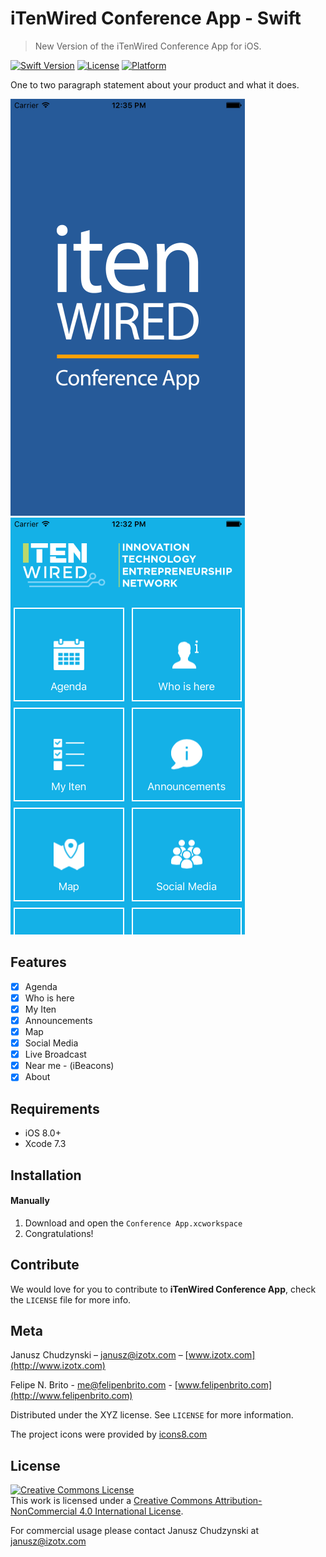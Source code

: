 # iTenWired Conference App - Swift
> New Version of the iTenWired Conference App for iOS.

[![Swift Version][swift-image]][swift-url]
[![License][license-image]][license-url]
[![Platform](https://img.shields.io/cocoapods/p/LFAlertController.svg?style=flat)](http://cocoapods.org/pods/LFAlertController)

One to two paragraph statement about your product and what it does.


![](itenwired2.png)
![](itenwired.png)

## Features

- [x] Agenda
- [x] Who is here
- [x] My Iten
- [x] Announcements
- [x] Map
- [x] Social Media
- [x] Live Broadcast
- [x] Near me - (iBeacons)
- [x] About

## Requirements

- iOS 8.0+
- Xcode 7.3

## Installation

#### Manually
1. Download and open the ```Conference App.xcworkspace```  
2. Congratulations!  



## Contribute

We would love for you to contribute to **iTenWired Conference App**, check the ``LICENSE`` file for more info.

## Meta

Janusz Chudzynski –  janusz@izotx.com – [www.izotx.com](http://www.izotx.com)

Felipe N. Brito - me@felipenbrito.com - [www.felipenbrito.com](http://www.felipenbrito.com)

Distributed under the XYZ license. See ``LICENSE`` for more information.

The project icons were provided by [icons8.com](https://icons8.com)

## License

<a rel="license" href="http://creativecommons.org/licenses/by-nc/4.0/"><img alt="Creative Commons License" style="border-width:0" src="https://i.creativecommons.org/l/by-nc/4.0/88x31.png" /></a><br />This work is licensed under a <a rel="license" href="http://creativecommons.org/licenses/by-nc/4.0/">Creative Commons Attribution-NonCommercial 4.0 International License</a>.

For commercial usage please contact Janusz Chudzynski at janusz@izotx.com




[swift-image]:https://img.shields.io/badge/swift-2.0-orange.svg
[swift-url]: https://swift.org/
[license-image]: https://img.shields.io/badge/LICENSE-CC%20BY--NC%204.0-blue.svg
[license-url]: http://creativecommons.org/licenses/by-nc/4.0/"

